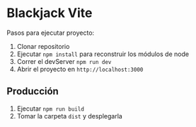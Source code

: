# Blackjack Vite

Pasos para ejecutar proyecto:

1. Clonar repositorio
2. Ejecutar `npm install` para reconstruir los módulos de node
3. Correr el devServer `npm run dev`
4. Abrir el proyecto en `http://localhost:3000`

## Producción

1. Ejecutar `npm run build`
2. Tomar la carpeta `dist` y desplegarla

